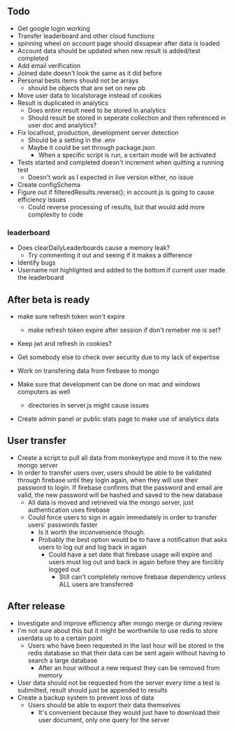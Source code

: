 ## Todo

- Get google login working
- Transfer leaderboard and other cloud functions
- spinning wheel on account page should dissapear after data is loaded
- Account data should be updated when new result is added/test completed
- Add email verification
- Joined date doesn't look the same as it did before
- Personal bests items should not be arrays
  - should be objects that are set on new pb
- Move user data to localstorage instead of cookies
- Result is duplicated in analytics
  - Does entire result need to be stored in analytics
  - Should result be stored in seperate collection and then referenced in user doc and analytics?
- Fix localhost, production, development server detection
  - Should be a setting in the .env
  - Maybe it could be set through package.json
    - When a specific script is run, a certain mode will be activated
- Tests started and completed doesn't increment when quitting a running test
  - Doesn't work as I expected in live version either, no issue
- Create configSchema
- Figure out if filteredResults.reverse(); in account.js is going to cause efficiency issues
  - Could reverse processing of results, but that would add more complexity to code

### leaderboard

- Does clearDailyLeaderboards cause a memory leak?
  - Try commenting it out and seeing if it makes a difference
- Identify bugs
- Username not highlighted and added to the bottom if current user made the leaderboard

## After beta is ready

- make sure refresh token won't expire
  - make refresh token expire after session if don't remeber me is set?
- Keep jwt and refresh in cookies?

- Get somebody else to check over security due to my lack of expertise
- Work on transfering data from firebase to mongo
- Make sure that development can be done on mac and windows computers as well
  - directories in server.js might cause issues
- Create admin panel or public stats page to make use of analytics data

## User transfer

- Create a script to pull all data from monkeytype and move it to the new mongo server
- In order to transfer users over, users should be able to be validated through firebase until they login again, when they will use their password to login. If firebase confirms that the password and email are valid, the new password will be hashed and saved to the new database
  - All data is moved and retrieved via the mongo server, just authentication uses firebase
  - Could force users to sign in again immediately in order to transfer users' passwords faster
    - Is it worth the inconvenience though.
    - Probably the best option would be to have a notification that asks users to log out and log back in again
      - Could have a set date that firebase usage will expire and users must log out and back in again before they are forcibly logged out
        - Still can't completely remove firebase dependency unless ALL users are transferred

## After release

- Investigate and improve efficiency after mongo merge or during review
- I'm not sure about this but it might be worthwhile to use redis to store userdata up to a certain point
  - Users who have been requested in the last hour will be stored in the redis database so that their data can be sent again without having to search a large database
    - After an hour without a new request they can be removed from memory
- User data should not be requested from the server every time a test is submitted, result should just be appended to results
- Create a backup system to prevent loss of data
  - Users should be able to export their data themselves
    - It's convenient because they would just have to download their user document, only one query for the server
